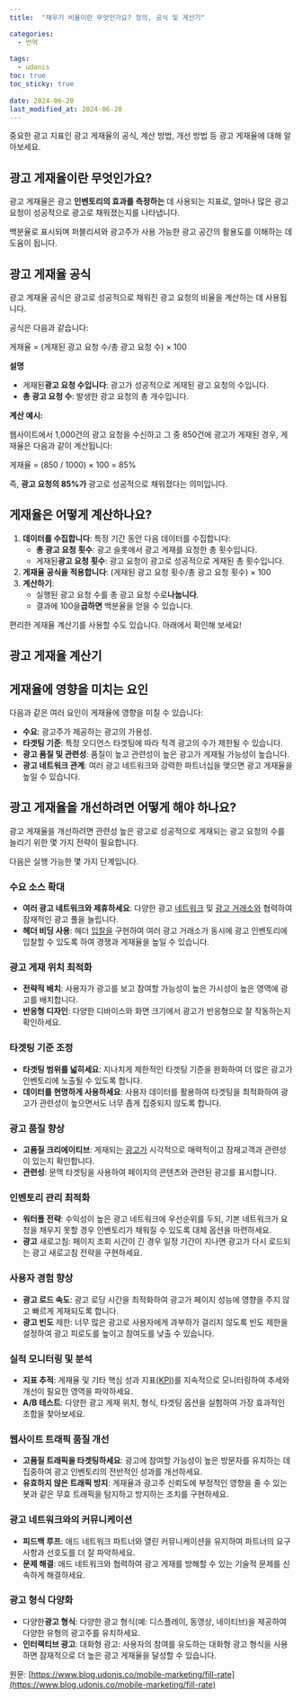 ```yaml
---
title:  "채우기 비율이란 무엇인가요? 정의, 공식 및 계산기"

categories:
  - 번역
  
tags:
  - udonis
toc: true
toc_sticky: true
 
date: 2024-06-20
last_modified_at: 2024-06-20
---
```

중요한 광고 지표인 광고 게재율의 공식, 계산 방법, 개선 방법 등 광고 게재율에 대해 알아보세요.

## 광고 게재율이란 무엇인가요?

광고 게재율은 광고 **인벤토리의 효과를 측정하는** 데 사용되는 지표로, 얼마나 많은 광고 요청이 성공적으로 광고로 채워졌는지를 나타냅니다.

백분율로 표시되며 퍼블리셔와 광고주가 사용 가능한 광고 공간의 활용도를 이해하는 데 도움이 됩니다.

## 광고 게재율 공식

광고 게재율 공식은 광고로 성공적으로 채워진 광고 요청의 비율을 계산하는 데 사용됩니다.

공식은 다음과 같습니다:

게재율 = (게재된 광고 요청 수/총 광고 요청 수) × 100

**설명**

*   게재된**광고 요청 수입니다**: 광고가 성공적으로 게재된 광고 요청의 수입니다.
*   **총 광고 요청 수**: 발생한 광고 요청의 총 개수입니다.

**계산 예시:**

웹사이트에서 1,000건의 광고 요청을 수신하고 그 중 850건에 광고가 게재된 경우, 게재율은 다음과 같이 계산됩니다:

게재율 = (850 / 1000) × 100 = 85%

즉, **광고 요청의 85%가** 광고로 성공적으로 채워졌다는 의미입니다.

## 게재율은 어떻게 계산하나요?

1.  **데이터를 수집합니다**: 특정 기간 동안 다음 데이터를 수집합니다:
    *   **총 광고 요청 횟수**: 광고 슬롯에서 광고 게재를 요청한 총 횟수입니다.
    *   게재된**광고 요청 횟수**: 광고 요청이 광고로 성공적으로 게재된 총 횟수입니다.
2.  **게재율 공식을 적용합니다**: (게재된 광고 요청 횟수/총 광고 요청 횟수) × 100
3.  **계산하기**:
    *   실행된 광고 요청 수를 총 광고 요청 수로**나눕니다**.
    *   결과에 100을**곱하면** 백분율을 얻을 수 있습니다.

편리한 게재율 계산기를 사용할 수도 있습니다. 아래에서 확인해 보세요!

## 광고 게재율 계산기

## 게재율에 영향을 미치는 요인

다음과 같은 여러 요인이 게재율에 영향을 미칠 수 있습니다:

*   **수요**: 광고주가 제공하는 광고의 가용성.
*   **타겟팅 기준**: 특정 오디언스 타겟팅에 따라 적격 광고의 수가 제한될 수 있습니다.
*   **광고 품질 및 관련성**: 품질이 높고 관련성이 높은 광고가 게재될 가능성이 높습니다.
*   **광고 네트워크 관계**: 여러 광고 네트워크와 강력한 파트너십을 맺으면 광고 게재율을 높일 수 있습니다.

## 광고 게재율을 개선하려면 어떻게 해야 하나요?

광고 게재율을 개선하려면 관련성 높은 광고로 성공적으로 게재되는 광고 요청의 수를 늘리기 위한 몇 가지 전략이 필요합니다.

다음은 실행 가능한 몇 가지 단계입니다.

### **수요 소스 확대**

*   **여러 광고 네트워크와 제휴하세요**: 다양한 광고 [네트워크](https://www.blog.udonis.co/mobile-marketing/ad-network) 및 [광고 거래소와](https://www.blog.udonis.co/mobile-marketing/ad-exchange) 협력하여 잠재적인 광고 풀을 늘립니다.
*   **헤더 비딩 사용**: 헤더 [입찰을](https://www.blog.udonis.co/mobile-marketing/mobile-apps/in-app-bidding) 구현하여 여러 광고 거래소가 동시에 광고 인벤토리에 입찰할 수 있도록 하여 경쟁과 게재율을 높일 수 있습니다.

### **광고 게재 위치 최적화**

*   **전략적 배치**: 사용자가 광고를 보고 참여할 가능성이 높은 가시성이 높은 영역에 광고를 배치합니다.
*   **반응형 디자인**: 다양한 디바이스와 화면 크기에서 광고가 반응형으로 잘 작동하는지 확인하세요.

### **타겟팅 기준 조정**

*   **타겟팅 범위를 넓히세요**: 지나치게 제한적인 타겟팅 기준을 완화하여 더 많은 광고가 인벤토리에 노출될 수 있도록 합니다.
*   **데이터를 현명하게 사용하세요**: 사용자 데이터를 활용하여 타겟팅을 최적화하여 광고가 관련성이 높으면서도 너무 좁게 집중되지 않도록 합니다.

### **광고 품질 향상**

*   **고품질 크리에이티브**: 게재되는 [광고가](https://www.blog.udonis.co/mobile-marketing/advertisement) 시각적으로 매력적이고 잠재고객과 관련성이 있는지 확인합니다.
*   **관련성**: 문맥 타겟팅을 사용하여 페이지의 콘텐츠와 관련된 광고를 표시합니다.

### **인벤토리 관리 최적화**

*   **워터폴 전략**: 수익성이 높은 광고 네트워크에 우선순위를 두되, 기본 네트워크가 요청을 채우지 못할 경우 인벤토리가 채워질 수 있도록 대체 옵션을 마련하세요.
*   **광고** 새로고침: 페이지 조회 시간이 긴 경우 일정 기간이 지나면 광고가 다시 로드되는 광고 새로고침 전략을 구현하세요.

### **사용자 경험 향상**

*   **광고 로드 속도**: 광고 로딩 시간을 최적화하여 광고가 페이지 성능에 영향을 주지 않고 빠르게 게재되도록 합니다.
*   **광고 빈도** 제한: 너무 많은 광고로 사용자에게 과부하가 걸리지 않도록 빈도 제한을 설정하여 광고 피로도를 높이고 참여도를 낮출 수 있습니다.

### **실적 모니터링 및 분석**

*   **지표 추적**: 게재율 및 기타 핵심 성과 지표[(KPI)](https://www.blog.udonis.co/mobile-marketing/key-performance-indicator-kpi)를 지속적으로 모니터링하여 추세와 개선이 필요한 영역을 파악하세요.
*   **A/B 테스트**: 다양한 광고 게재 위치, 형식, 타겟팅 옵션을 실험하여 가장 효과적인 조합을 찾아보세요.

### **웹사이트 트래픽 품질 개선**

*   **고품질 트래픽을 타겟팅하세요**: 광고에 참여할 가능성이 높은 방문자를 유치하는 데 집중하여 광고 인벤토리의 전반적인 성과를 개선하세요.
*   **유효하지 않은 트래픽 방지**: 게재율과 광고주 신뢰도에 부정적인 영향을 줄 수 있는 봇과 같은 무효 트래픽을 탐지하고 방지하는 조치를 구현하세요.

### **광고 네트워크와의 커뮤니케이션**

*   **피드백 루프**: 애드 네트워크 파트너와 열린 커뮤니케이션을 유지하여 파트너의 요구 사항과 선호도를 더 잘 파악하세요.
*   **문제 해결**: 애드 네트워크와 협력하여 광고 게재를 방해할 수 있는 기술적 문제를 신속하게 해결하세요.

### **광고 형식 다양화**

*   다양한**광고 형식**: 다양한 광고 형식(예: 디스플레이, 동영상, 네이티브)을 제공하여 다양한 유형의 광고주를 유치하세요.
*   **인터랙티브 광고**: 대화형 광고: 사용자의 참여를 유도하는 대화형 광고 형식을 사용하면 잠재적으로 더 높은 광고 게재율을 달성할 수 있습니다.

원문: [https://www.blog.udonis.co/mobile-marketing/fill-rate](https://www.blog.udonis.co/mobile-marketing/fill-rate)
